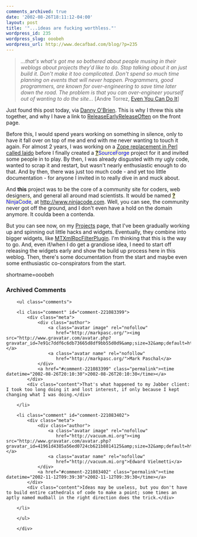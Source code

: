```yaml
---
comments_archived: true
date: '2002-08-26T18:11:12-04:00'
layout: post
title: '"...ideas are fucking worthless."'
wordpress_id: 235
wordpress_slug: ooobeh
wordpress_url: http://www.decafbad.com/blog/?p=235
---
```

<blockquote><i>...that's what's got me so bothered about people musing in their weblogs about projects they'd like to do. Stop talking about it an just build it. Don't make it too complicated. Don't spend so much time planning on events that will never happen. Programmers, good programmers, are known for over-engineering to save time later down the road. The problem is that you can over-engineer yourself out of wanting to do the site...</i> [Andre Torrez, <a href="http://torrez.org/archives/000300.php">Even You Can Do It</a>]</blockquote>Just found this post today, via <a href="http://www.oblomovka.com/">Danny O'Brien</a>.  This is why I threw this site together, and why I have a link to <a href="http://www.decafbad.com/twiki/bin/view/Main/ReleaseEarlyReleaseOften">ReleaseEarlyReleaseOften</a> on the front page.  
<p>Before this, I would spend years working on something in silence, only to have it fall over on top of me and end with me never wanting to touch it again.  For almost 2 years, I was working on a <a href="http://sourceforge.net/projects/iaido">Zope replacement in Perl called Iaido</a> before I finally created a <span style='background : #FFFFCE;'><a href="http://www.decafbad.com/twiki/bin/edit/Main/SourceForge?topicparent=Main.FilterData"><b>?</b></a><font color="#0000FF">SourceForge</font></span> project for it and invited some people in to play.  By then, I was already disgusted with my ugly code, wanted to scrap it and restart, but wasn't nearly enthusiastic enough to do that.  And by then, there was just too much code - and yet too little documentation - for anyone I invited in to really dive in and muck about.</p>
<p>And <strong>this</strong> project was to be the core of a community site for coders, web designers, and general all around mad scientists.  It would be named <span style='background : #FFFFCE;'><a href="http://www.decafbad.com/twiki/bin/edit/Main/NinjaCode?topicparent=Main.FilterData"><b>?</b></a><font color="#0000FF">NinjaCode</font></span>, at <a href="http://www.ninjacode.com" target="_top">http://www.ninjacode.com</a>.  Well, you can see, the community never got off the ground, and I don't even have a hold on the domain anymore.  It coulda been a contenda.</p>
<p>But you can see now, on my <a href="http://www.decafbad.com/twiki/bin/view/Main/Projects">Projects</a> page, that I've been gradually working up and spinning out little hacks and widgets.  Eventually, they combine into bigger widgets, like <a href="http://www.decafbad.com/twiki/bin/view/Main/MTXmlRpcFilterPlugin">MTXmlRpcFilterPlugin</a>.  I'm thinking that this is the way to go.  And, even if/when I do get a grandiose idea, I need to start off releasing the widgets early and show the build up process here in this weblog.  Then, there's some documentation from the start and maybe even some enthusiastic co-conspirators from the start.</p>
<!--more-->
shortname=ooobeh

<div id="comments" class="comments archived-comments">
            <h3>Archived Comments</h3>
            
        <ul class="comments">
            
        <li class="comment" id="comment-221083399">
            <div class="meta">
                <div class="author">
                    <a class="avatar image" rel="nofollow" 
                       href="http://markpasc.org/"><img src="http://www.gravatar.com/avatar.php?gravatar_id=7e91c7ddf6c6db73665d8df9bb55d0d9&amp;size=32&amp;default=http://mediacdn.disqus.com/1320279820/images/noavatar32.png"/></a>
                    <a class="avatar name" rel="nofollow" 
                       href="http://markpasc.org/">Mark Paschal</a>
                </div>
                <a href="#comment-221083399" class="permalink"><time datetime="2002-08-26T20:10:30">2002-08-26T20:10:30</time></a>
            </div>
            <div class="content">That's what happened to my Jabber client: I took too long doing it and lost interest, if only because I kept changing what I was doing.</div>
            
        </li>
    
        <li class="comment" id="comment-221083402">
            <div class="meta">
                <div class="author">
                    <a class="avatar image" rel="nofollow" 
                       href="http://vacuum.mi.org"><img src="http://www.gravatar.com/avatar.php?gravatar_id=41961d4385a56ed0724cb621b8814125&amp;size=32&amp;default=http://mediacdn.disqus.com/1320279820/images/noavatar32.png"/></a>
                    <a class="avatar name" rel="nofollow" 
                       href="http://vacuum.mi.org">Edward Vielmetti</a>
                </div>
                <a href="#comment-221083402" class="permalink"><time datetime="2002-11-12T09:39:30">2002-11-12T09:39:30</time></a>
            </div>
            <div class="content">Ideas may be useless, but you don't have to build entire cathedrals of code to make a point; some times an aptly named mudball in the right direction does the trick.</div>
            
        </li>
    
        </ul>
    
        </div>
    